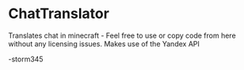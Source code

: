 # ChatTranslator
Translates chat in minecraft - Feel free to use or copy code from here without any licensing issues. Makes use of the Yandex API

-storm345
